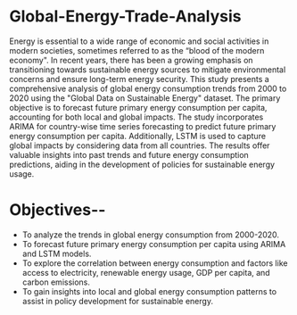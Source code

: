 # Global-Energy-Trade-Analysis
Energy is essential to a wide range of economic and social activities in modern societies, sometimes referred to as the “blood of the modern economy". In recent years, there has been a growing emphasis on transitioning towards sustainable energy sources to mitigate environmental concerns and ensure long-term energy security. This study presents a comprehensive analysis of global energy consumption trends from 2000 to 2020 using the "Global Data on Sustainable Energy" dataset. The primary objective is to forecast future primary energy consumption per capita, accounting for both local and global impacts.
The study incorporates ARIMA for country-wise time series forecasting to predict future primary energy consumption per capita. Additionally, LSTM is used to capture global impacts by considering data from all countries. The results offer valuable insights into past trends and future energy consumption predictions, aiding in the development of policies for sustainable energy usage. 

# Objectives--
- To analyze the trends in global energy consumption from 2000-2020.
- To forecast future primary energy consumption per capita using ARIMA and LSTM models.
- To explore the correlation between energy consumption and factors like access to electricity, renewable energy usage, GDP per capita, and carbon emissions.
- To gain insights into local and global energy consumption patterns to assist in policy development for sustainable energy.


